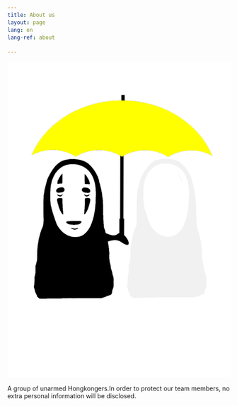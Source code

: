 ```yaml
---
title: About us
layout: page
lang: en
lang-ref: about

---
```

![](/public/img/author.png)

A group of unarmed Hongkongers.In order to protect our team members, no extra personal information will be disclosed.